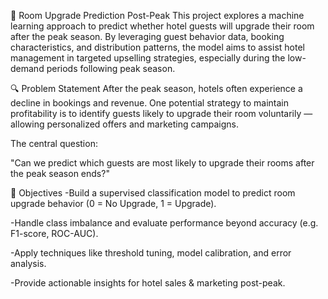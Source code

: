 🏨 Room Upgrade Prediction Post-Peak
This project explores a machine learning approach to predict whether hotel guests will upgrade their room after the peak season. By leveraging guest behavior data, booking characteristics, and distribution patterns, the model aims to assist hotel management in targeted upselling strategies, especially during the low-demand periods following peak season.

🔍 Problem Statement
After the peak season, hotels often experience a decline in bookings and revenue. One potential strategy to maintain profitability is to identify guests likely to upgrade their room voluntarily — allowing personalized offers and marketing campaigns.

The central question:

"Can we predict which guests are most likely to upgrade their rooms after the peak season ends?"

📌 Objectives
-Build a supervised classification model to predict room upgrade behavior (0 = No Upgrade, 1 = Upgrade).

-Handle class imbalance and evaluate performance beyond accuracy (e.g. F1-score, ROC-AUC).

-Apply techniques like threshold tuning, model calibration, and error analysis.

-Provide actionable insights for hotel sales & marketing post-peak.
